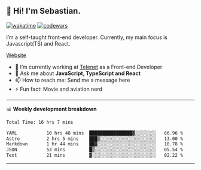 ## 👋 Hi! I'm Sebastian.

[![wakatime](https://wakatime.com/badge/user/df0036c6-328a-4a39-be9b-e49417ed22a1.svg)](https://wakatime.com/@df0036c6-328a-4a39-be9b-e49417ed22a1)
[![codewars](https://www.codewars.com/users/sebavuye/badges/small)](https://www.codewars.com/users/sebavuye)

I’m a self-taught front-end developer. Currently, my main focus is Javascript(TS) and React.

[Website](https://sebastianvuye.be)

- 🔭 I’m currently working at [Telenet](https://telenet.be/) as a Front-end Developer
- 💬 Ask me about **JavaScript, TypeScript and React**
- 📫 How to reach me: Send me a message here
- ⚡ Fun fact: Movie and aviation nerd

-------

📊 **Weekly development breakdown**

<!--START_SECTION:waka-->

```txt
Total Time: 16 hrs 7 mins

YAML           10 hrs 48 mins  ████████████████▓░░░░░░░░   66.96 %
Astro          2 hrs 5 mins    ███▒░░░░░░░░░░░░░░░░░░░░░   13.00 %
Markdown       1 hr 44 mins    ██▓░░░░░░░░░░░░░░░░░░░░░░   10.78 %
JSON           53 mins         █▒░░░░░░░░░░░░░░░░░░░░░░░   05.54 %
Text           21 mins         ▓░░░░░░░░░░░░░░░░░░░░░░░░   02.22 %
```

<!--END_SECTION:waka-->
-------
